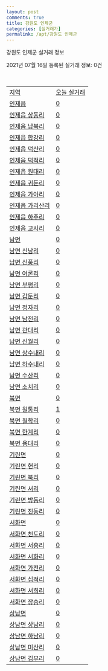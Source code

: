 ```yaml
---
layout: post
comments: true
title: 강원도 인제군
categories: [실거래가]
permalink: /apt/강원도 인제군
---
```


강원도 인제군 실거래 정보

2021년 07월 16일 등록된 실거래 정보: 0건

<script type="text/javascript">
  google.charts.load('current', {'packages':['corechart']});
  google.charts.setOnLoadCallback(drawChart);

  function drawChart() {
    var data = google.visualization.arrayToDataTable([['거래일', '매매', '전월세', '전매'], ['20-07', 8, 6, 5], ['20-08', 12, 8, 1], ['20-09', 11, 3, 3], ['20-10', 6, 8, 1], ['20-11', 4, 8, 1], ['20-12', 9, 1, 0], ['21-01', 3, 3, 1], ['21-02', 9, 2, 0], ['21-03', 14, 2, 0], ['21-04', 11, 4, 0], ['21-05', 9, 4, 0], ['21-06', 8, 3, 0]]);

    var options = {
      title: '최근 1년간 유형별 거래량 추이',
      legend: { position: 'bottom' }
    };

    var chart = new google.visualization.LineChart(document.getElementById('columnchart_material'));
    chart.draw(data, (options));
  }
</script>

<div id="columnchart_material" style="width: 95%; margin-left: -35px"></div>
<br>
<table class="sortable">
  <tr>
    <td><a href="#">지역</a></td>
    <td><a href="#">오늘 실거래</a></td>
  </tr>

  
  <tr class="item">
    <td><a href="강원도 인제군 인제읍">인제읍</a></td>
    <td><a href="강원도 인제군 인제읍">0</a></td>
  </tr>
    

  <tr class="item">
    <td><a href="강원도 인제군 인제읍 상동리">인제읍 상동리</a></td>
    <td><a href="강원도 인제군 인제읍 상동리">0</a></td>
  </tr>
    

  <tr class="item">
    <td><a href="강원도 인제군 인제읍 남북리">인제읍 남북리</a></td>
    <td><a href="강원도 인제군 인제읍 남북리">0</a></td>
  </tr>
    

  <tr class="item">
    <td><a href="강원도 인제군 인제읍 합강리">인제읍 합강리</a></td>
    <td><a href="강원도 인제군 인제읍 합강리">0</a></td>
  </tr>
    

  <tr class="item">
    <td><a href="강원도 인제군 인제읍 덕산리">인제읍 덕산리</a></td>
    <td><a href="강원도 인제군 인제읍 덕산리">0</a></td>
  </tr>
    

  <tr class="item">
    <td><a href="강원도 인제군 인제읍 덕적리">인제읍 덕적리</a></td>
    <td><a href="강원도 인제군 인제읍 덕적리">0</a></td>
  </tr>
    

  <tr class="item">
    <td><a href="강원도 인제군 인제읍 원대리">인제읍 원대리</a></td>
    <td><a href="강원도 인제군 인제읍 원대리">0</a></td>
  </tr>
    

  <tr class="item">
    <td><a href="강원도 인제군 인제읍 귀둔리">인제읍 귀둔리</a></td>
    <td><a href="강원도 인제군 인제읍 귀둔리">0</a></td>
  </tr>
    

  <tr class="item">
    <td><a href="강원도 인제군 인제읍 가아리">인제읍 가아리</a></td>
    <td><a href="강원도 인제군 인제읍 가아리">0</a></td>
  </tr>
    

  <tr class="item">
    <td><a href="강원도 인제군 인제읍 가리산리">인제읍 가리산리</a></td>
    <td><a href="강원도 인제군 인제읍 가리산리">0</a></td>
  </tr>
    

  <tr class="item">
    <td><a href="강원도 인제군 인제읍 하추리">인제읍 하추리</a></td>
    <td><a href="강원도 인제군 인제읍 하추리">0</a></td>
  </tr>
    

  <tr class="item">
    <td><a href="강원도 인제군 인제읍 고사리">인제읍 고사리</a></td>
    <td><a href="강원도 인제군 인제읍 고사리">0</a></td>
  </tr>
    

  <tr class="item">
    <td><a href="강원도 인제군 남면">남면</a></td>
    <td><a href="강원도 인제군 남면">0</a></td>
  </tr>
    

  <tr class="item">
    <td><a href="강원도 인제군 남면 신남리">남면 신남리</a></td>
    <td><a href="강원도 인제군 남면 신남리">0</a></td>
  </tr>
    

  <tr class="item">
    <td><a href="강원도 인제군 남면 신풍리">남면 신풍리</a></td>
    <td><a href="강원도 인제군 남면 신풍리">0</a></td>
  </tr>
    

  <tr class="item">
    <td><a href="강원도 인제군 남면 어론리">남면 어론리</a></td>
    <td><a href="강원도 인제군 남면 어론리">0</a></td>
  </tr>
    

  <tr class="item">
    <td><a href="강원도 인제군 남면 부평리">남면 부평리</a></td>
    <td><a href="강원도 인제군 남면 부평리">0</a></td>
  </tr>
    

  <tr class="item">
    <td><a href="강원도 인제군 남면 갑둔리">남면 갑둔리</a></td>
    <td><a href="강원도 인제군 남면 갑둔리">0</a></td>
  </tr>
    

  <tr class="item">
    <td><a href="강원도 인제군 남면 정자리">남면 정자리</a></td>
    <td><a href="강원도 인제군 남면 정자리">0</a></td>
  </tr>
    

  <tr class="item">
    <td><a href="강원도 인제군 남면 남전리">남면 남전리</a></td>
    <td><a href="강원도 인제군 남면 남전리">0</a></td>
  </tr>
    

  <tr class="item">
    <td><a href="강원도 인제군 남면 관대리">남면 관대리</a></td>
    <td><a href="강원도 인제군 남면 관대리">0</a></td>
  </tr>
    

  <tr class="item">
    <td><a href="강원도 인제군 남면 신월리">남면 신월리</a></td>
    <td><a href="강원도 인제군 남면 신월리">0</a></td>
  </tr>
    

  <tr class="item">
    <td><a href="강원도 인제군 남면 상수내리">남면 상수내리</a></td>
    <td><a href="강원도 인제군 남면 상수내리">0</a></td>
  </tr>
    

  <tr class="item">
    <td><a href="강원도 인제군 남면 하수내리">남면 하수내리</a></td>
    <td><a href="강원도 인제군 남면 하수내리">0</a></td>
  </tr>
    

  <tr class="item">
    <td><a href="강원도 인제군 남면 수산리">남면 수산리</a></td>
    <td><a href="강원도 인제군 남면 수산리">0</a></td>
  </tr>
    

  <tr class="item">
    <td><a href="강원도 인제군 남면 소치리">남면 소치리</a></td>
    <td><a href="강원도 인제군 남면 소치리">0</a></td>
  </tr>
    

  <tr class="item">
    <td><a href="강원도 인제군 북면">북면</a></td>
    <td><a href="강원도 인제군 북면">0</a></td>
  </tr>
    

  <tr class="item">
    <td><a href="강원도 인제군 북면 원통리">북면 원통리</a></td>
    <td><a href="강원도 인제군 북면 원통리">1</a></td>
  </tr>
    

  <tr class="item">
    <td><a href="강원도 인제군 북면 월학리">북면 월학리</a></td>
    <td><a href="강원도 인제군 북면 월학리">0</a></td>
  </tr>
    

  <tr class="item">
    <td><a href="강원도 인제군 북면 한계리">북면 한계리</a></td>
    <td><a href="강원도 인제군 북면 한계리">0</a></td>
  </tr>
    

  <tr class="item">
    <td><a href="강원도 인제군 북면 용대리">북면 용대리</a></td>
    <td><a href="강원도 인제군 북면 용대리">0</a></td>
  </tr>
    

  <tr class="item">
    <td><a href="강원도 인제군 기린면">기린면</a></td>
    <td><a href="강원도 인제군 기린면">0</a></td>
  </tr>
    

  <tr class="item">
    <td><a href="강원도 인제군 기린면 현리">기린면 현리</a></td>
    <td><a href="강원도 인제군 기린면 현리">0</a></td>
  </tr>
    

  <tr class="item">
    <td><a href="강원도 인제군 기린면 북리">기린면 북리</a></td>
    <td><a href="강원도 인제군 기린면 북리">0</a></td>
  </tr>
    

  <tr class="item">
    <td><a href="강원도 인제군 기린면 서리">기린면 서리</a></td>
    <td><a href="강원도 인제군 기린면 서리">0</a></td>
  </tr>
    

  <tr class="item">
    <td><a href="강원도 인제군 기린면 방동리">기린면 방동리</a></td>
    <td><a href="강원도 인제군 기린면 방동리">0</a></td>
  </tr>
    

  <tr class="item">
    <td><a href="강원도 인제군 기린면 진동리">기린면 진동리</a></td>
    <td><a href="강원도 인제군 기린면 진동리">0</a></td>
  </tr>
    

  <tr class="item">
    <td><a href="강원도 인제군 서화면">서화면</a></td>
    <td><a href="강원도 인제군 서화면">0</a></td>
  </tr>
    

  <tr class="item">
    <td><a href="강원도 인제군 서화면 천도리">서화면 천도리</a></td>
    <td><a href="강원도 인제군 서화면 천도리">0</a></td>
  </tr>
    

  <tr class="item">
    <td><a href="강원도 인제군 서화면 서흥리">서화면 서흥리</a></td>
    <td><a href="강원도 인제군 서화면 서흥리">0</a></td>
  </tr>
    

  <tr class="item">
    <td><a href="강원도 인제군 서화면 서화리">서화면 서화리</a></td>
    <td><a href="강원도 인제군 서화면 서화리">0</a></td>
  </tr>
    

  <tr class="item">
    <td><a href="강원도 인제군 서화면 가전리">서화면 가전리</a></td>
    <td><a href="강원도 인제군 서화면 가전리">0</a></td>
  </tr>
    

  <tr class="item">
    <td><a href="강원도 인제군 서화면 심적리">서화면 심적리</a></td>
    <td><a href="강원도 인제군 서화면 심적리">0</a></td>
  </tr>
    

  <tr class="item">
    <td><a href="강원도 인제군 서화면 서희리">서화면 서희리</a></td>
    <td><a href="강원도 인제군 서화면 서희리">0</a></td>
  </tr>
    

  <tr class="item">
    <td><a href="강원도 인제군 서화면 장승리">서화면 장승리</a></td>
    <td><a href="강원도 인제군 서화면 장승리">0</a></td>
  </tr>
    

  <tr class="item">
    <td><a href="강원도 인제군 상남면">상남면</a></td>
    <td><a href="강원도 인제군 상남면">0</a></td>
  </tr>
    

  <tr class="item">
    <td><a href="강원도 인제군 상남면 상남리">상남면 상남리</a></td>
    <td><a href="강원도 인제군 상남면 상남리">0</a></td>
  </tr>
    

  <tr class="item">
    <td><a href="강원도 인제군 상남면 하남리">상남면 하남리</a></td>
    <td><a href="강원도 인제군 상남면 하남리">0</a></td>
  </tr>
    

  <tr class="item">
    <td><a href="강원도 인제군 상남면 미산리">상남면 미산리</a></td>
    <td><a href="강원도 인제군 상남면 미산리">0</a></td>
  </tr>
    

  <tr class="item">
    <td><a href="강원도 인제군 상남면 김부리">상남면 김부리</a></td>
    <td><a href="강원도 인제군 상남면 김부리">0</a></td>
  </tr>
    


</table>


    